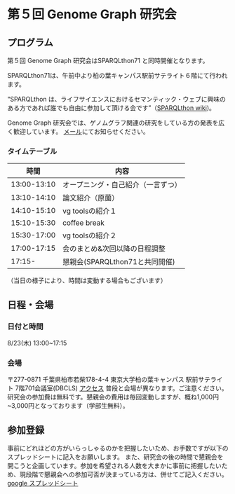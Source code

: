 # 第５回 Genome Graph 研究会


## プログラム
第５回 Genome Graph 研究会はSPARQLthon71 と同時開催となります。

SPARQLthon71は、午前中より柏の葉キャンパス駅前サテライト６階にて行われます。

“SPARQLthon は、ライフサイエンスにおけるセマンティック・ウェブに興味のある方であれば誰でも自由に参加して頂ける会です”（[SPARQLthon wiki](http://wiki.lifesciencedb.jp/mw/SPARQLthon))。


Genome Graph 研究会では、ゲノムグラフ関連の研究をしている方の発表を広く歓迎しています。
[メール](harazono_yoritaka_17@stu-cbms.k.u-tokyo.ac.jp)にてお知らせください。

### タイムテーブル

時間          | 内容
------------ | -------------
13:00-13:10  | オープニング・自己紹介（一言ずつ）
13:10-14:10  | 論文紹介（原薗）
14:10-15:10  | vg toolsの紹介１
15:10-15:30  | coffee break
15:30-17:00  | vg toolsの紹介２
17:00-17:15  | 会のまとめ&次回以降の日程調整
17:15-       | 懇親会(SPARQLthon71と共同開催)

（当日の様子により、時間は変動する場合もございます）

## 日程・会場
### 日付と時間
8/23(木) 13:00~17:15
### 会場
〒277-0871 千葉県柏市若柴178-4-4 東京大学柏の葉キャンパス 駅前サテライト 7階701会議室(DBCLS)
[アクセス](http://dbcls.rois.ac.jp/access)
普段と会場が異なります。ご注意ください。
研究会の参加費は無料です。懇親会の費用は毎回変動しますが、概ね1,000円~3,000円となっております（学部生無料）。


## 参加登録
事前にどれほどの方がいらっしゃるのかを把握したいため、お手数ですが以下のスプレッドシートに記入をお願いします。
また、研究会の後の時間で懇親会を開こうと企画しています。参加を希望される人数を大まかに事前に把握したいため、現段階で懇親会への参加可否が決まっている方は、併せてご記入ください。
[google スプレッドシート](https://docs.google.com/spreadsheets/d/1l4F2_-Y-BrPxWz3QkbG-89ZBFf5sIAMcjRoYoM-JysI/edit?usp=sharing)
